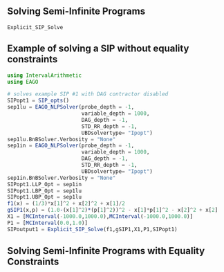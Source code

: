 ## Solving Semi-Infinite Programs

```@docs
Explicit_SIP_Solve
```

## Example of solving a SIP without equality constraints
```julia
using IntervalArithmetic
using EAGO

# solves example SIP #1 with DAG contractor disabled
SIPopt1 = SIP_opts()
sep1lu = EAGO_NLPSolver(probe_depth = -1,
                        variable_depth = 1000,
                        DAG_depth = -1,
                        STD_RR_depth = -1,
                        UBDsolvertype= "Ipopt")
sep1lu.BnBSolver.Verbosity = "None"
sep1in = EAGO_NLPSolver(probe_depth = -1,
                        variable_depth = 1000,
                        DAG_depth = -1,
                        STD_RR_depth = -1,
                        UBDsolvertype= "Ipopt")
sep1in.BnBSolver.Verbosity = "None"
SIPopt1.LLP_Opt = sep1in
SIPopt1.LBP_Opt = sep1lu
SIPopt1.UBP_Opt = sep1lu
f1(x) = (1/3)*x[1]^2 + x[2]^2 + x[1]/2
gSIP1(x,p) = (1.0-(x[1]^2)*(p[1]^2))^2 - x[1]*p[1]^2 - x[2]^2 + x[2]
X1 = [MCInterval(-1000.0,1000.0),MCInterval(-1000.0,1000.0)]
P1 = [MCInterval(0.0,1.0)]
SIPoutput1 = Explicit_SIP_Solve(f1,gSIP1,X1,P1,SIPopt1)
```

## Solving Semi-Infinite Programs with Equality Constraints
